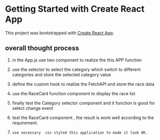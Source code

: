 # Getting Started with Create React App

This project was bootstrapped with [Create React App](https://github.com/LeoZhangEle/Bet-Right-Accessment).

## overall thought process

1.  in the App.js use two component to realize the  this APP function

2.   use the selector to select the category which switch to different categories 
     and store the selected category value

3.   define the custom hook to realize the FetchAPI and store the race data 

  
4.   use the RaceCard function component to display the  race list 

5.   finally test the Category selector component and it function is  good for select change event

6.    test the RaceCard component , the result is work well according to the requirement. 

7.     use necessary  css styled this application to made it look OK.